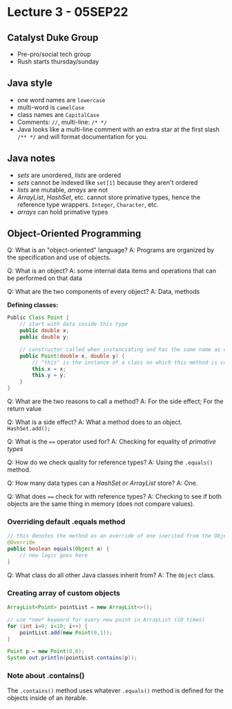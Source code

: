# Lecture 3 - 05SEP22
## Catalyst Duke Group
- Pre-pro/social tech group
- Rush starts thursday/sunday

## Java style
- one word names are `lowercase`
- multi-word is `camelCase`
- class names are `CapitalCase`
- Comments: `//`, multi-line: `/* */`
- Java looks like a multi-line comment with an extra star at the first slash `/** */` and will format documentation for you.

## Java notes
- *sets* are unordered, *lists* are ordered
- *sets* cannot be indexed like `set[1]` because they aren't ordered
- *lists* are mutable, *arrays* are not
- *ArrayList*, *HashSet*, etc. cannot store primative types, hence the reference type wrappers. `Integer`, `Character`, etc.
- *arrays* can hold primative types

## Object-Oriented Programming
Q: What is an "object-oriented" language?
A: Programs are organized by the specification and use of objects.

Q: What is an object?
A: some internal data items and operations that can be performed on that data

Q: What are the two components of every object?
A: Data, methods

**Defining classes:**
```java
Public Class Point {
	// start with data inside this type
	public double x;
	public double y;

	// constructor called when instanciating and has the same name as class
	public Point(double x, double y) {
		// "this" is the instance of a class on which this method is called
		this.x = x;
		this.y = y;
	}
}
```

Q: What are the two reasons to call a method?
A: For the side effect; For the return value

Q: What is a side effect?
A: What a method does to an object. `HashSet.add();`

Q: What is the `==` operator used for?
A: Checking for equality of *primative types*

Q: How do we check quality for reference types?
A: Using the `.equals()` method.

Q: How many data types can a *HashSet* or *ArrayList* store?
A: One.

Q: What does `==` check for with reference types?
A: Checking to see if both objects are the same thing in memory (does not compare values).

### Overriding default .equals method
```java
// this denotes the method as an override of one inerited from the Object class
@Override
public boolean equals(Object a) {
	// new logic goes here
}
```

Q: What class do all other Java classes inherit from?
A: The `Object` class.

### Creating array of custom objects
```java
ArrayList<Point> pointList = new ArrayList<>();

// use *new* keyword for every new point in ArrayList (10 times)
for (int i=0; i<10; i++) {
	pointList.add(new Point(0,1));
}

Point p = new Point(0,0);
System.out.println(pointList.contains(p));
```

### Note about .contains()
The `.contains()` method uses whatever `.equals()` method is defined for the objects inside of an iterable.